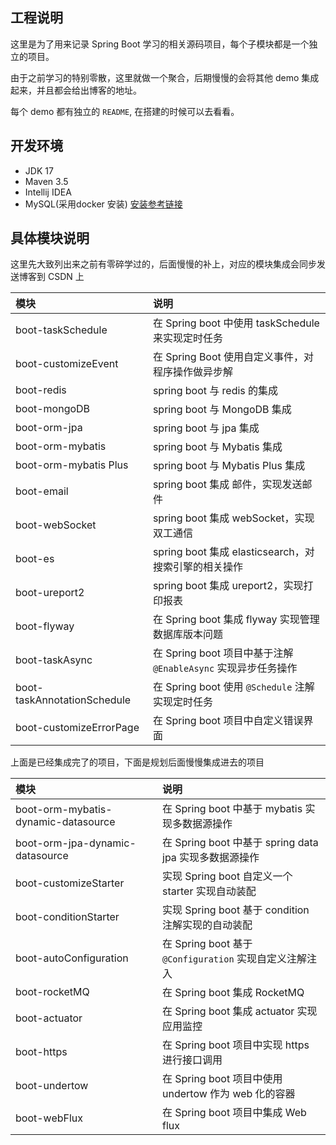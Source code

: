 ## 工程说明

这里是为了用来记录 Spring Boot 学习的相关源码项目，每个子模块都是一个独立的项目。

由于之前学习的特别零散，这里就做一个聚合，后期慢慢的会将其他 demo 集成起来，并且都会给出博客的地址。

每个 demo 都有独立的 `README`, 在搭建的时候可以去看看。

## 开发环境

- JDK 17
- Maven 3.5 
- Intellij IDEA
- MySQL(采用docker 安装) [安装参考链接](https://blog.csdn.net/qq_18948359/article/details/125486934?spm=1001.2014.3001.5502)

## 具体模块说明

这里先大致列出来之前有零碎学过的，后面慢慢的补上，对应的模块集成会同步发送博客到 CSDN 上

| 模块                                 | 说明                                            |
|:-----------------------------------|:----------------------------------------------|
| boot-taskSchedule                  | 在 Spring boot 中使用 taskSchedule 来实现定时任务        |
| boot-customizeEvent                | 在 Spring Boot 使用自定义事件，对程序操作做异步解               |
| boot-redis                         | spring boot 与 redis 的集成                       |
| boot-mongoDB                       | spring boot 与 MongoDB 集成                      |
| boot-orm-jpa                       | spring boot 与 jpa 集成                          |
| boot-orm-mybatis                   | spring boot 与 Mybatis 集成                      |
| boot-orm-mybatis Plus              | spring boot 与 Mybatis Plus 集成                 |
| boot-email                         | spring boot 集成 邮件，实现发送邮件                      |
| boot-webSocket                     | spring boot 集成 webSocket，实现双工通信               |
| boot-es                            | spring boot 集成 elasticsearch，对搜索引擎的相关操作       |
| boot-ureport2                      | spring boot 集成 ureport2，实现打印报表                |
| boot-flyway                        | 在 Spring boot 集成 flyway 实现管理数据库版本问题           |
| boot-taskAsync                     | 在 Spring boot 项目中基于注解 `@EnableAsync` 实现异步任务操作 |
| boot-taskAnnotationSchedule        | 在 Spring boot 使用 `@Schedule` 注解实现定时任务         |
| boot-customizeErrorPage            | 在 Spring boot 项目中自定义错误界面                      |

上面是已经集成完了的项目，下面是规划后面慢慢集成进去的项目

| 模块                                  | 说明                                           |
|:------------------------------------|:---------------------------------------------|
| boot-orm-mybatis-dynamic-datasource | 在 Spring boot 中基于 mybatis 实现多数据源操作           |
| boot-orm-jpa-dynamic-datasource     | 在 Spring boot 中基于 spring data jpa 实现多数据源操作   |
| boot-customizeStarter               | 实现 Spring boot 自定义一个 starter  实现自动装配         |
| boot-conditionStarter               | 实现 Spring boot 基于 condition 注解实现的自动装配        |
| boot-autoConfiguration              | 在 Spring boot 基于  `@Configuration` 实现自定义注解注入 |
| boot-rocketMQ                       | 在 Spring boot 集成 RocketMQ                    |
| boot-actuator                       | 在 Spring boot 集成 actuator 实现应用监控             |
| boot-https                          | 在 Spring boot 项目中实现 https 进行接口调用             |
| boot-undertow                       | 在 Spring boot 项目中使用 undertow 作为 web 化的容器     |
| boot-webFlux                        | 在 Spring boot 项目中集成 Web flux                 |
